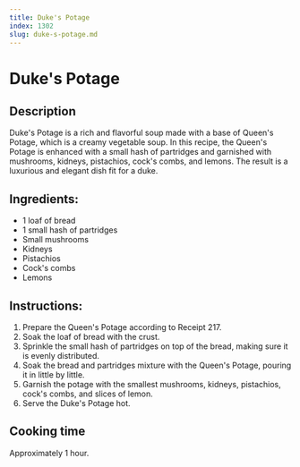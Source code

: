 ```yaml
---
title: Duke's Potage
index: 1302
slug: duke-s-potage.md
---
```


# Duke's Potage

## Description
Duke's Potage is a rich and flavorful soup made with a base of Queen's Potage, which is a creamy vegetable soup. In this recipe, the Queen's Potage is enhanced with a small hash of partridges and garnished with mushrooms, kidneys, pistachios, cock's combs, and lemons. The result is a luxurious and elegant dish fit for a duke.

## Ingredients:
- 1 loaf of bread
- 1 small hash of partridges
- Small mushrooms
- Kidneys
- Pistachios
- Cock's combs
- Lemons

## Instructions:
1. Prepare the Queen's Potage according to Receipt 217.
2. Soak the loaf of bread with the crust.
3. Sprinkle the small hash of partridges on top of the bread, making sure it is evenly distributed.
4. Soak the bread and partridges mixture with the Queen's Potage, pouring it in little by little.
5. Garnish the potage with the smallest mushrooms, kidneys, pistachios, cock's combs, and slices of lemon.
6. Serve the Duke's Potage hot.

## Cooking time
Approximately 1 hour.